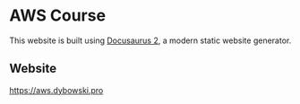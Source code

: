 # AWS Course

This website is built using [Docusaurus 2](https://docusaurus.io/), a modern static website generator.

## Website
https://aws.dybowski.pro
